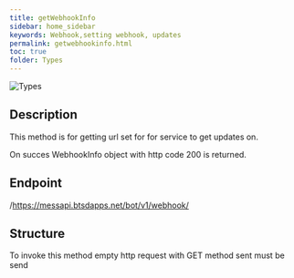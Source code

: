 ```yaml
---
title: getWebhookInfo
sidebar: home_sidebar
keywords: Webhook,setting webhook, updates
permalink: getwebhookinfo.html
toc: true
folder: Types
---
```


![Types](images/getWebhookInfo.png "getWebhookInfo")

## Description

<p> This method is for getting url set for for service to get updates on. 
</p>
<p> On succes WebhookInfo object with http code 200 is returned.
</p>

## Endpoint

/https://messapi.btsdapps.net/bot/v1/webhook/

## Structure

To invoke this method empty http request with GET method sent must be send


